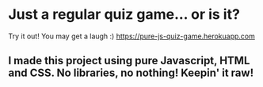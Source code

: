 # Just a regular quiz game... or is it?

Try it out! You may get a laugh :)
https://pure-js-quiz-game.herokuapp.com

## I made this project using pure Javascript, HTML and CSS. No libraries, no nothing! Keepin' it raw!
